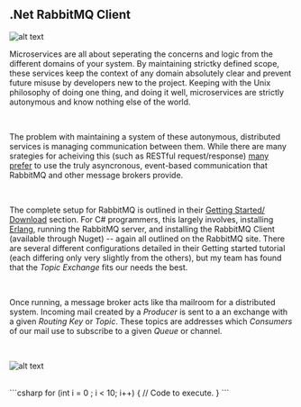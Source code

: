 ## .Net RabbitMQ Client

![alt text](./assets/images/rabbitmq-logo-white.png "Logo Title Text 1")

Microservices are all about seperating the concerns and logic from the different domains of your system. By maintaining strictky defined scope, these services keep the context of any domain absolutely clear and prevent future misuse by developers new to the project. Keeping with the Unix philosophy of doing one thing, and doing it well, microservices are strictly autonymous and know nothing else of the world. 

<br/>


The problem with maintaining a system of these autonymous, distributed services is managing communication between them. While there are many srategies for acheiving this (such as RESTful request/response) [many prefer](https://www.oreilly.com/ideas/what-is-a-reactive-microservice) to use the truly asyncronous, event-based communication that RabbitMQ and other message brokers provide.

<br/>


The complete setup for RabbitMQ is outlined in their [Getting Started/ Download](https://www.rabbitmq.com/install-windows.html) section. For C# programmers, this largely involves, installing [Erlang](http://www.erlang.org/downloads), running the RabbitMQ server, and installing the RabbitMQ Client (available through Nuget) -- again all outlined on the RabbitMQ site. There are several different configurations detailed in their Getting started tutorial (each differing only very slightly from the others), but my team has found that the *Topic Exchange* fits our needs the best.

<br/>

Once running, a message broker acts like tha mailroom for a distributed system. Incoming mail created by a *Producer* is sent to a an exchange with a given *Routing Key* or *Topic*. These topics are addresses which *Consumers* of our mail use to subscribe to a given *Queue* or channel. 

<br/>

![alt text](./assets/images/RabbitMq_Diagram_1.jpg "Logo Title Text 1")

<br/>
```csharp
  for (int i = 0 ; i < 10; i++)
   {
     // Code to execute.
   }
```